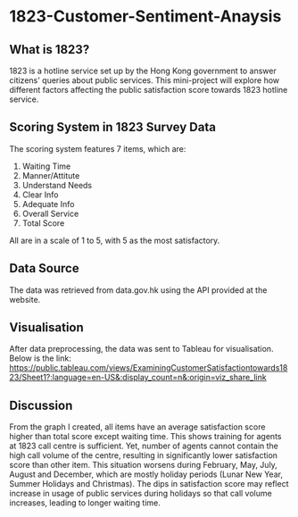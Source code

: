 # 1823-Customer-Sentiment-Anaysis

## What is 1823?
1823 is a hotline service set up by the Hong Kong government to answer citizens' queries about public services. This mini-project will explore how different factors affecting the public satisfaction score towards 1823 hotline service.

## Scoring System in 1823 Survey Data
The scoring system features 7 items, which are:
  1. Waiting Time
  2. Manner/Attitute
  3. Understand Needs
  4. Clear Info
  5. Adequate Info
  6. Overall Service
  7. Total Score


All are in a scale of 1 to 5, with 5 as the most satisfactory.

## Data Source
The data was retrieved from data.gov.hk using the API provided at the website.

## Visualisation
After data preprocessing, the data was sent to Tableau for visualisation. Below is the link:
https://public.tableau.com/views/ExaminingCustomerSatisfactiontowards1823/Sheet1?:language=en-US&:display_count=n&:origin=viz_share_link

## Discussion
From the graph I created, all items have an average satisfaction score higher than total score except waiting time. This shows training for agents at 1823 call centre is sufficient. Yet, number of agents cannot contain the high call volume of the centre, resulting in significantly lower satisfaction score than other item. This situation worsens during February, May, July, August and December, which are mostly holiday periods (Lunar New Year, Summer Holidays and Christmas). The dips in satisfaction score may reflect increase in usage of public services during holidays so that call volume increases, leading to longer waiting time.
